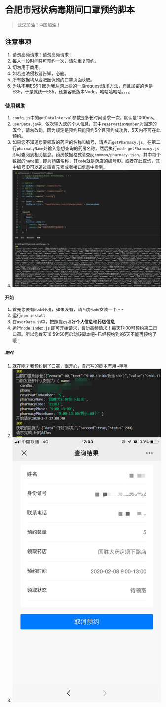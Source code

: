 # 合肥市冠状病毒期间口罩预约脚本
> 武汉加油！中国加油！

## 注意事项
1. 请勿高频请求！请勿高频请求！
2. 每人一段时间只可预约一次，请勿重复预约。
3. 切勿用于商用。
4. 如若违法侵权请告知，必删。
5. 所有数据均从合肥医保预约口罩页面获取。
6. 为啥不用ES6？因为我从网上抄的一段request请求方法，而且加密的也是ES5，于是就统一ES5，还兼容低版本Node。哈哈哈哈哈。。。。

### 使用帮助
1. `confg.js`中的`getDataInterval`参数是多长时间请求一次，默认是1000ms。
2. `userData.js`中，依次输入您的个人信息，其中`reservationNumber`为固定的**五个**，请勿改动。因为规定是预约只能预约5个且预约成功后，5天内不可在此预约。
3. 如果您不知道您要领取的药店的名称和编号，请点击`getPharmacy.js`，在第二行`pharmacyName`处输入您想查询的药房名称，然后执行`node getPharmacy.js`即可查阅到相关信息。药房数据格式请查阅`common/pharmacy.json`，其中每个数据的`name`值，即为药店名称，其`code`就是药店的编号ID。或者[在此查询](http://kzgm.bbshjz.cn:8000/ncms/mask/pharmacy-list)，其中编号ID可以通过审查元素或者接口信息中看到。
4. ![pharmacy](https://github.com/542154968/getHfMask/blob/master/images/pharmacy.jpg)

#### 开始
1. 首先您要有`Node`环境，如果没有，请百度`Node`安装一个 - -
2. 运行`npm install`
3. 在`userData.js`中，按照提示填好**个人信息**和**药店信息**
4. 运行`node index.js` 即可开始请求，请勿高频请求！每天17:00可预约第二日口罩。所以您每天16:59:50再启动该脚本吧~已经预约到的5天不能再预约了哦！

##### 题外
1. 就在刚才我预约到了口罩，很开心，自己写的脚本有用~嘻嘻
2. ![requestInfo](https://github.com/542154968/getHfMask/blob/master/images/requestInfo.png)
3. ![getMaskDetail](https://github.com/542154968/getHfMask/blob/master/images/getMaskDetail.jpg)
